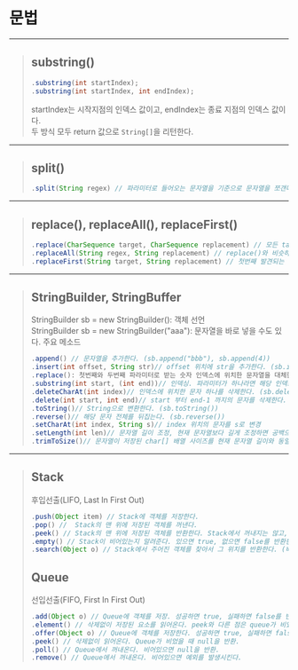 # 문법

---

>## substring()
> ```java
> .substring(int startIndex);
> .substring(int startIndex, int endIndex);
> ```
> startIndex는 시작지점의 인덱스 값이고, endIndex는 종료 지점의 인덱스 값이다.   
> 두 방식 모두 return 값으로 `String[]`을 리턴한다.   
---

>## split()
> ```java
> .split(String regex) // 파라미터로 들어오는 문자열을 기준으로 문자열을 쪼갠다. `String[]`을 리턴한다.
> ```

---

> ## replace(), replaceAll(), replaceFirst()
>    
> ```java
> .replace(CharSequence target, CharSequence replacement) // 모든 target replacement로 치환   
> .replaceAll(String regex, String replacement) // replace()와 비슷하나, 첫번째 인자로 정규식을 넣는다.   
> .replaceFirst(String target, String replacement) // 첫번째 발견되는 target만 치환한다.
> ```

---

> ## StringBuilder, StringBuffer   
> StringBuilder sb = new StringBuilder(): 객체 선언   
> StringBuilder sb = new StringBuilder("aaa"): 문자열을 바로 넣을 수도 있다.
> 주요 메소드
> ```java
> .append() // 문자열을 추가한다. (sb.append("bbb"), sb.append(4))
> .insert(int offset, String str)// offset 위치에 str을 추가한다. (sb.insert(2, "ccc"))
> .replace(): 첫번째와 두번째 파라미터로 받는 숫자 인덱스에 위치한 문자열을 대체한다. (.replace(3, 6, "ye"))
> .substring(int start, (int end))// 인덱싱. 파라미터가 하나라면 해당 인덱스부터 끝까지, 두개라면 시작점과 끝점-1 까지 인덱싱 (sb.substring(5), sb.substring(3, 7))
> .deleteCharAt(int index)// 인덱스에 위치한 문자 하나를 삭제한다. (sb.deleteCharAt(3)) 
> .delete(int start, int end)// start 부터 end-1 까지의 문자를 삭제한다. (sb.delete(3, sb.length()))
> .toString()// String으로 변환한다. (sb.toString())
> .reverse()// 해당 문자 전체를 뒤집는다. (sb.reverse())
> .setCharAt(int index, String s)// index 위치의 문자를 s로 변경
> .setLength(int len)// 문자열 길이 조정, 현재 문자열보다 길게 조정하면 공백으로 채워짐, 현재 문자열보다 짧게 조정하면 나머지 문자는 삭제
> .trimToSize()// 문자열이 저장된 char[] 배열 사이즈를 현재 문자열 길이와 동일하게 조정, String 클래스의 trim()이 앞 뒤 공백을 제거하는 것과 같이 공백 사이즈를 제공하는 것, 배열의 남는 사이즈는 공백이므로, 문자열 뒷부분의 공백을 모두 제거해준다고 보면 됨
> ```

---

> ## Stack   
> 후입선출(LIFO, Last In First Out)
> ```java
> .push(Object item) // Stack에 객체를 저장한다.
> .pop() //  Stack의 맨 위에 저장된 객체를 꺼낸다.
> .peek() // Stack의 맨 위에 저장된 객체를 반환한다. Stack에서 꺼내지는 않고, 비었을 때 null을 반환한다.
> .empty() // Stack이 비어있는지 알려준다. 있으면 true, 없으면 false를 반환한다. 
> .search(Object o) // Stack에서 주어진 객체를 찾아서 그 위치를 반환한다. (배열과는 달리 1부터 시작)
> ```
> 
> ## Queue   
> 선입선출(FIFO, First In First Out)
> ```java
> .add(Object o) // Queue에 객체를 저장. 성공하면 true, 실패하면 false를 반환한다.
> .element() // 삭제없이 저장된 요소를 읽어온다. peek와 다른 점은 queue가 비었을 때 Exception을 발생. (peek()는 null을 반환) 
> .offer(Object o) // Queue에 객체를 저장한다. 성공하면 true, 실패하면 false를 반환.
> .peek() // 삭제없이 읽어온다. Queue가 비었을 때 null을 반환.
> .poll() // Queue에서 꺼내온다. 비어있으면 null을 반환.
> .remove() // Queue에서 꺼내온다. 비어있으면 예외를 발생시킨다.
> ```
